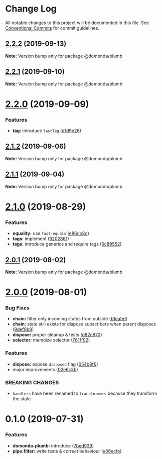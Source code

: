 # Change Log

All notable changes to this project will be documented in this file.
See [Conventional Commits](https://conventionalcommits.org) for commit guidelines.

## [2.2.2](https://github.com/domonda/domonda-js/compare/@domonda/plumb@2.2.1...@domonda/plumb@2.2.2) (2019-09-13)

**Note:** Version bump only for package @domonda/plumb





## [2.2.1](https://github.com/domonda/domonda-js/compare/@domonda/plumb@2.2.0...@domonda/plumb@2.2.1) (2019-09-10)

**Note:** Version bump only for package @domonda/plumb





# [2.2.0](https://github.com/domonda/domonda-js/compare/@domonda/plumb@2.1.2...@domonda/plumb@2.2.0) (2019-09-09)


### Features

* **tag:** introduce `lastTag` ([d1d9e26](https://github.com/domonda/domonda-js/commit/d1d9e26))





## [2.1.2](https://github.com/domonda/domonda-js/compare/@domonda/plumb@2.1.1...@domonda/plumb@2.1.2) (2019-09-06)

**Note:** Version bump only for package @domonda/plumb





## [2.1.1](https://github.com/domonda/domonda-js/compare/@domonda/plumb@2.1.0...@domonda/plumb@2.1.1) (2019-09-04)

**Note:** Version bump only for package @domonda/plumb





# [2.1.0](https://github.com/domonda/domonda-js/compare/@domonda/plumb@2.0.1...@domonda/plumb@2.1.0) (2019-08-29)


### Features

* **equality:** use `fast-equals` ([e86cb8d](https://github.com/domonda/domonda-js/commit/e86cb8d))
* **tags:** implement ([9202861](https://github.com/domonda/domonda-js/commit/9202861))
* **tags:** introduce generics and require tags ([5c89552](https://github.com/domonda/domonda-js/commit/5c89552))





## [2.0.1](https://github.com/domonda/domonda-js/compare/@domonda/plumb@2.0.0...@domonda/plumb@2.0.1) (2019-08-02)

**Note:** Version bump only for package @domonda/plumb





# [2.0.0](https://github.com/domonda/domonda-js/compare/@domonda/plumb@0.1.0...@domonda/plumb@2.0.0) (2019-08-01)


### Bug Fixes

* **chain:** filter only incoming states from outside ([b1eafef](https://github.com/domonda/domonda-js/commit/b1eafef))
* **chain:** state still exists for dispose subscribers when parent disposes ([9def6b9](https://github.com/domonda/domonda-js/commit/9def6b9))
* **dispose:** proper cleanup & tests ([d82c870](https://github.com/domonda/domonda-js/commit/d82c870))
* **selector:** memoize selector ([7811f92](https://github.com/domonda/domonda-js/commit/7811f92))


### Features

* **dispose:** expose `disposed` flag ([654b8f6](https://github.com/domonda/domonda-js/commit/654b8f6))
* major improvements ([02e6c3b](https://github.com/domonda/domonda-js/commit/02e6c3b))


### BREAKING CHANGES

* `handlers` have been renamed to `transformers` because they transform the state





# 0.1.0 (2019-07-31)


### Features

* **domonda-plumb:** introduce ([7bed939](https://github.com/domonda/domonda-js/commit/7bed939))
* **pipe.filter:** write tests & correct behaviour ([e06ecfe](https://github.com/domonda/domonda-js/commit/e06ecfe))
